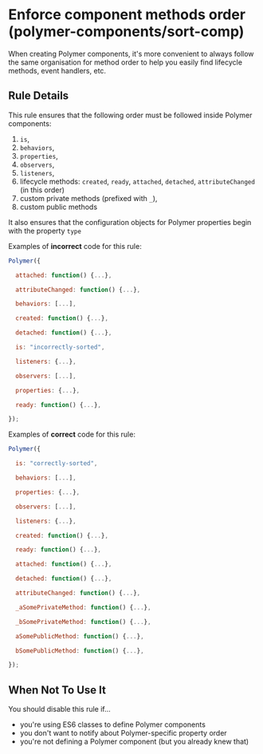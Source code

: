 # Enforce component methods order (polymer-components/sort-comp)

When creating Polymer components, it's more convenient to always follow the same organisation for method order to help you easily find lifecycle methods, event handlers, etc.


## Rule Details

This rule ensures that the following order must be followed inside Polymer components:

  1. `is`,
  2. `behaviors`,
  3. `properties`,
  4. `observers`,
  5. `listeners`,
  6. lifecycle methods: `created`, `ready`, `attached`, `detached`, `attributeChanged` (in this order)
  7. custom private methods (prefixed with `_`),
  8. custom public methods

It also ensures that the configuration objects for Polymer properties begin with the property `type`

Examples of **incorrect** code for this rule:

```js
Polymer({

  attached: function() {...},

  attributeChanged: function() {...},

  behaviors: [...],

  created: function() {...},

  detached: function() {...},

  is: "incorrectly-sorted",

  listeners: {...},

  observers: [...],

  properties: {...},

  ready: function() {...},

});

```

Examples of **correct** code for this rule:

```js
Polymer({

  is: "correctly-sorted",

  behaviors: [...],

  properties: {...},

  observers: [...],

  listeners: {...},

  created: function() {...},

  ready: function() {...},

  attached: function() {...},

  detached: function() {...},

  attributeChanged: function() {...},

  _aSomePrivateMethod: function() {...},

  _bSomePrivateMethod: function() {...},

  aSomePublicMethod: function() {...},

  bSomePublicMethod: function() {...},

});

```

## When Not To Use It

You should disable this rule if...
* you're using ES6 classes to define Polymer components
* you don't want to notify about Polymer-specific property order
* you're not defining a Polymer component (but you already knew that)
